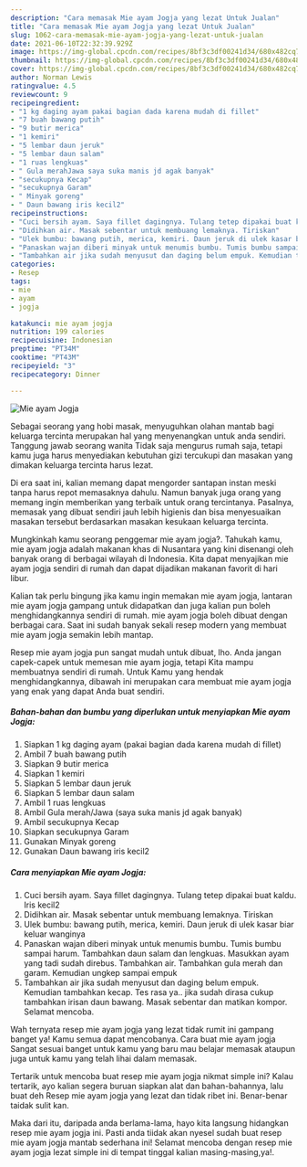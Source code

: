 ```yaml
---
description: "Cara memasak Mie ayam Jogja yang lezat Untuk Jualan"
title: "Cara memasak Mie ayam Jogja yang lezat Untuk Jualan"
slug: 1062-cara-memasak-mie-ayam-jogja-yang-lezat-untuk-jualan
date: 2021-06-10T22:32:39.929Z
image: https://img-global.cpcdn.com/recipes/8bf3c3df00241d34/680x482cq70/mie-ayam-jogja-foto-resep-utama.jpg
thumbnail: https://img-global.cpcdn.com/recipes/8bf3c3df00241d34/680x482cq70/mie-ayam-jogja-foto-resep-utama.jpg
cover: https://img-global.cpcdn.com/recipes/8bf3c3df00241d34/680x482cq70/mie-ayam-jogja-foto-resep-utama.jpg
author: Norman Lewis
ratingvalue: 4.5
reviewcount: 9
recipeingredient:
- "1 kg daging ayam pakai bagian dada karena mudah di fillet"
- "7 buah bawang putih"
- "9 butir merica"
- "1 kemiri"
- "5 lembar daun jeruk"
- "5 lembar daun salam"
- "1 ruas lengkuas"
- " Gula merahJawa saya suka manis jd agak banyak"
- "secukupnya Kecap"
- "secukupnya Garam"
- " Minyak goreng"
- " Daun bawang iris kecil2"
recipeinstructions:
- "Cuci bersih ayam. Saya fillet dagingnya. Tulang tetep dipakai buat kaldu. Iris kecil2"
- "Didihkan air. Masak sebentar untuk membuang lemaknya. Tiriskan"
- "Ulek bumbu: bawang putih, merica, kemiri. Daun jeruk di ulek kasar biar keluar wanginya"
- "Panaskan wajan diberi minyak untuk menumis bumbu. Tumis bumbu sampai harum. Tambahkan daun salam dan lengkuas. Masukkan ayam yang tadi sudah direbus. Tambahkan air. Tambahkan gula merah dan garam. Kemudian ungkep sampai empuk"
- "Tambahkan air jika sudah menyusut dan daging belum empuk. Kemudian tambahkan kecap. Tes rasa ya.. jika sudah dirasa cukup tambahkan irisan daun bawang. Masak sebentar dan matikan kompor. Selamat mencoba."
categories:
- Resep
tags:
- mie
- ayam
- jogja

katakunci: mie ayam jogja 
nutrition: 199 calories
recipecuisine: Indonesian
preptime: "PT34M"
cooktime: "PT43M"
recipeyield: "3"
recipecategory: Dinner

---
```



![Mie ayam Jogja](https://img-global.cpcdn.com/recipes/8bf3c3df00241d34/680x482cq70/mie-ayam-jogja-foto-resep-utama.jpg)

Sebagai seorang yang hobi masak, menyuguhkan olahan mantab bagi keluarga tercinta merupakan hal yang menyenangkan untuk anda sendiri. Tanggung jawab seorang  wanita Tidak saja mengurus rumah saja, tetapi kamu juga harus menyediakan kebutuhan gizi tercukupi dan masakan yang dimakan keluarga tercinta harus lezat.

Di era  saat ini, kalian memang dapat mengorder santapan instan meski tanpa harus repot memasaknya dahulu. Namun banyak juga orang yang memang ingin memberikan yang terbaik untuk orang tercintanya. Pasalnya, memasak yang dibuat sendiri jauh lebih higienis dan bisa menyesuaikan masakan tersebut berdasarkan masakan kesukaan keluarga tercinta. 



Mungkinkah kamu seorang penggemar mie ayam jogja?. Tahukah kamu, mie ayam jogja adalah makanan khas di Nusantara yang kini disenangi oleh banyak orang di berbagai wilayah di Indonesia. Kita dapat menyajikan mie ayam jogja sendiri di rumah dan dapat dijadikan makanan favorit di hari libur.

Kalian tak perlu bingung jika kamu ingin memakan mie ayam jogja, lantaran mie ayam jogja gampang untuk didapatkan dan juga kalian pun boleh menghidangkannya sendiri di rumah. mie ayam jogja boleh dibuat dengan berbagai cara. Saat ini sudah banyak sekali resep modern yang membuat mie ayam jogja semakin lebih mantap.

Resep mie ayam jogja pun sangat mudah untuk dibuat, lho. Anda jangan capek-capek untuk memesan mie ayam jogja, tetapi Kita mampu membuatnya sendiri di rumah. Untuk Kamu yang hendak menghidangkannya, dibawah ini merupakan cara membuat mie ayam jogja yang enak yang dapat Anda buat sendiri.

<!--inarticleads1-->

##### Bahan-bahan dan bumbu yang diperlukan untuk menyiapkan Mie ayam Jogja:

1. Siapkan 1 kg daging ayam (pakai bagian dada karena mudah di fillet)
1. Ambil 7 buah bawang putih
1. Siapkan 9 butir merica
1. Siapkan 1 kemiri
1. Siapkan 5 lembar daun jeruk
1. Siapkan 5 lembar daun salam
1. Ambil 1 ruas lengkuas
1. Ambil  Gula merah/Jawa (saya suka manis jd agak banyak)
1. Ambil secukupnya Kecap
1. Siapkan secukupnya Garam
1. Gunakan  Minyak goreng
1. Gunakan  Daun bawang iris kecil2




<!--inarticleads2-->

##### Cara menyiapkan Mie ayam Jogja:

1. Cuci bersih ayam. Saya fillet dagingnya. Tulang tetep dipakai buat kaldu. Iris kecil2
1. Didihkan air. Masak sebentar untuk membuang lemaknya. Tiriskan
1. Ulek bumbu: bawang putih, merica, kemiri. Daun jeruk di ulek kasar biar keluar wanginya
1. Panaskan wajan diberi minyak untuk menumis bumbu. Tumis bumbu sampai harum. Tambahkan daun salam dan lengkuas. Masukkan ayam yang tadi sudah direbus. Tambahkan air. Tambahkan gula merah dan garam. Kemudian ungkep sampai empuk
1. Tambahkan air jika sudah menyusut dan daging belum empuk. Kemudian tambahkan kecap. Tes rasa ya.. jika sudah dirasa cukup tambahkan irisan daun bawang. Masak sebentar dan matikan kompor. Selamat mencoba.




Wah ternyata resep mie ayam jogja yang lezat tidak rumit ini gampang banget ya! Kamu semua dapat mencobanya. Cara buat mie ayam jogja Sangat sesuai banget untuk kamu yang baru mau belajar memasak ataupun juga untuk kamu yang telah lihai dalam memasak.

Tertarik untuk mencoba buat resep mie ayam jogja nikmat simple ini? Kalau tertarik, ayo kalian segera buruan siapkan alat dan bahan-bahannya, lalu buat deh Resep mie ayam jogja yang lezat dan tidak ribet ini. Benar-benar taidak sulit kan. 

Maka dari itu, daripada anda berlama-lama, hayo kita langsung hidangkan resep mie ayam jogja ini. Pasti anda tiidak akan nyesel sudah buat resep mie ayam jogja mantab sederhana ini! Selamat mencoba dengan resep mie ayam jogja lezat simple ini di tempat tinggal kalian masing-masing,ya!.

